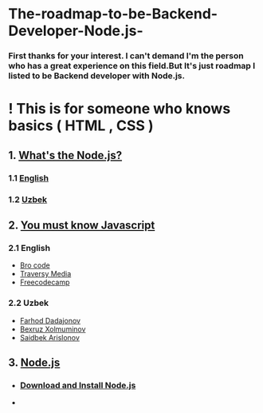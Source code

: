 # The-roadmap-to-be-Backend-Developer-Node.js-
### First thanks for your interest. I can't demand I'm the person who has a great experience on this field.But It's just roadmap I listed to be Backend developer with Node.js.

# ! This is for someone who knows basics ( HTML , CSS )

## 1. [What's the Node.js?](https://nodejs.org/en/about)
###  1.1 [English](https://youtu.be/uVwtVBpw7RQ)
###  1.2 [Uzbek](https://youtu.be/wmiLwVV19c4)

## 2. [You must know Javascript](https://javascript.info/)
### 2.1 English
*  [Bro code](https://youtu.be/8dWL3wF_OMw)
*  [Traversy Media](https://youtu.be/hdI2bqOjy3c)
*  [Freecodecamp](https://youtu.be/jS4aFq5-91M)
### 2.2 Uzbek
* [Farhod Dadajonov](https://youtu.be/DFyzRUsLwYE)
* [Bexruz Xolmuminov](https://youtu.be/vpwLVcuQqIo)
* [Saidbek Arislonov](https://youtu.be/QUMzEd8XCkI)
## 3. [Node.js](https://nodejs.org/docs/latest-v20.x/api/)
* ### [Download and Install Node.js](https://nodejs.dev/en/download/)
* 

